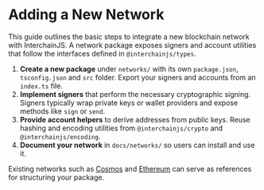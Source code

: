# Adding a New Network

This guide outlines the basic steps to integrate a new blockchain network with InterchainJS. A network package exposes signers and account utilities that follow the interfaces defined in `@interchainjs/types`.

1. **Create a new package** under `networks/` with its own `package.json`, `tsconfig.json` and `src` folder. Export your signers and accounts from an `index.ts` file.
2. **Implement signers** that perform the necessary cryptographic signing. Signers typically wrap private keys or wallet providers and expose methods like `sign` or `send`.
3. **Provide account helpers** to derive addresses from public keys. Reuse hashing and encoding utilities from `@interchainjs/crypto` and `@interchainjs/encoding`.
4. **Document your network** in `docs/networks/` so users can install and use it.

Existing networks such as [Cosmos](./../networks/cosmos/index.mdx) and [Ethereum](./../networks/ethereum/index.mdx) can serve as references for structuring your package.
